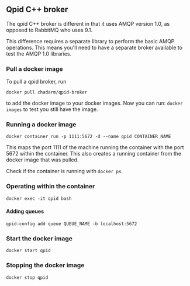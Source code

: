 ## Qpid C++ broker

The qpid C++ broker is different in that it uses AMQP version 1.0, as opposed to RabbitMQ who uses 9.1.

This difference requires a separate library to perform the basic AMQP operations. This means you'll need
to have a separate broker available to test the AMQP 1.0 libraries.

### Pull a docker image

To pull a qpid broker, run

```
docker pull chadarm/qpid-broker
```

to add the docker image to your docker images. Now you can run:
`docker images` to test you still have the image.

### Running a docker image

```
docker container run -p 1111:5672 -d --name qpid CONTAINER_NAME
```

This maps the port 1111 of the machine running the container with the port 5672 within the container.
This also creates a running container from the docker image that was pulled.

Check if the container is running with `docker ps`.

### Operating within the container

```
docker exec -it qpid bash
```

#### Adding queues

```
qpid-config add queue QUEUE_NAME -b localhost:5672
```

### Start the docker image

```
docker start qpid
```


### Stopping the docker image

```
docker stop qpid
```